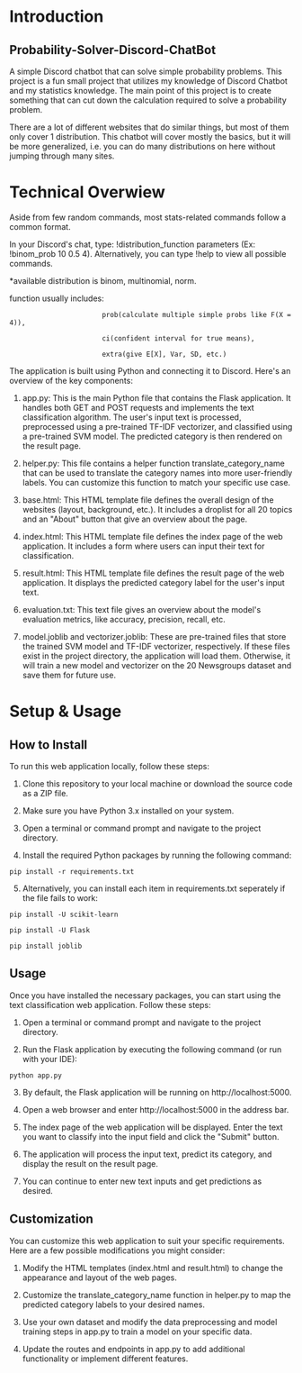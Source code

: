 # Introduction

## Probability-Solver-Discord-ChatBot
A simple Discord chatbot that can solve simple probability problems. This project is a fun small project that utilizes my knowledge of Discord Chatbot and my statistics knowledge. 
The main point of this project is to create something that can cut down the calculation required to solve a probability problem.

There are a lot of different websites that do similar things, but most of them only cover 1 distribution. This chatbot will cover mostly the basics, but it will be more generalized, i.e. you can do many distributions on here without jumping through many sites.

# Technical Overwiew
Aside from few random commands, most stats-related commands follow a common format.

In your Discord's chat, type: !distribution_function parameters (Ex: !binom_prob 10 0.5 4).
Alternatively, you can type !help to view all possible commands.

*available distribution is binom, multinomial, norm.

function usually includes: 

                           prob(calculate multiple simple probs like F(X = 4)),

                           ci(confident interval for true means),
                           
                           extra(give E[X], Var, SD, etc.)
The application is built using Python and connecting it to Discord. Here's an overview of the key components:

1. app.py: This is the main Python file that contains the Flask application. It handles both GET and POST requests and implements the text classification algorithm. The user's input text is processed, preprocessed using a pre-trained TF-IDF vectorizer, and classified using a pre-trained SVM model. The predicted category is then rendered on the result page.

2. helper.py: This file contains a helper function translate_category_name that can be used to translate the category names into more user-friendly labels. You can customize this function to match your specific use case.

3. base.html: This HTML template file defines the overall design of the websites (layout, background, etc.). It includes a droplist for all 20 topics and an "About" button that give an overview about the page.

4. index.html: This HTML template file defines the index page of the web application. It includes a form where users can input their text for classification.

5. result.html: This HTML template file defines the result page of the web application. It displays the predicted category label for the user's input text.

6. evaluation.txt: This text file gives an overview about the model's evaluation metrics, like accuracy, precision, recall, etc.

6. model.joblib and vectorizer.joblib: These are pre-trained files that store the trained SVM model and TF-IDF vectorizer, respectively. If these files exist in the project directory, the application will load them. Otherwise, it will train a new model and vectorizer on the 20 Newsgroups dataset and save them for future use.

# Setup & Usage

## How to Install

To run this web application locally, follow these steps:

1. Clone this repository to your local machine or download the source code as a ZIP file.

2. Make sure you have Python 3.x installed on your system.

3. Open a terminal or command prompt and navigate to the project directory.

4. Install the required Python packages by running the following command:
```
pip install -r requirements.txt
```
5. Alternatively, you can install each item in requirements.txt seperately if the file fails to work:
```
pip install -U scikit-learn
```
```
pip install -U Flask
```
```
pip install joblib
```
## Usage
Once you have installed the necessary packages, you can start using the text classification web application. Follow these steps:

1. Open a terminal or command prompt and navigate to the project directory.

2. Run the Flask application by executing the following command (or run with your IDE):
```
python app.py
```
3. By default, the Flask application will be running on http://localhost:5000.

4. Open a web browser and enter http://localhost:5000 in the address bar.

5. The index page of the web application will be displayed. Enter the text you want to classify into the input field and click the "Submit" button.

6. The application will process the input text, predict its category, and display the result on the result page.

7. You can continue to enter new text inputs and get predictions as desired.

## Customization
You can customize this web application to suit your specific requirements. Here are a few possible modifications you might consider:

1. Modify the HTML templates (index.html and result.html) to change the appearance and layout of the web pages.

2. Customize the translate_category_name function in helper.py to map the predicted category labels to your desired names.

3. Use your own dataset and modify the data preprocessing and model training steps in app.py to train a model on your specific data.

4. Update the routes and endpoints in app.py to add additional functionality or implement different features.
